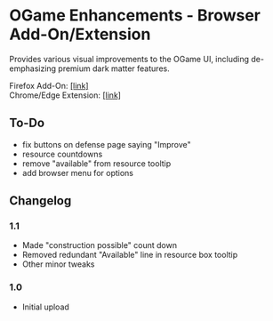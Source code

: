 # OGame Enhancements - Browser Add-On/Extension

Provides various visual improvements to the OGame UI, including de-emphasizing premium dark matter features.

Firefox Add-On: [[link]](https://addons.mozilla.org/en-US/firefox/addon/ogame-enchancements/)  
Chrome/Edge Extension: [[link]]()

## To-Do

- fix buttons on defense page saying "Improve"
- resource countdowns
- remove "available" from resource tooltip
- add browser menu for options

## Changelog

### 1.1

- Made "construction possible" count down
- Removed redundant "Available" line in resource box tooltip
- Other minor tweaks

### 1.0

- Initial upload